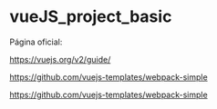 # vueJS_project_basic

Página oficial:

https://vuejs.org/v2/guide/



https://github.com/vuejs-templates/webpack-simple


https://github.com/vuejs-templates/webpack-simple
